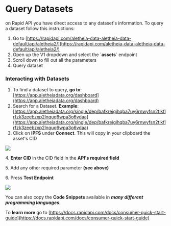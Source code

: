 # Query Datasets

on Rapid API you have direct access to any dataset's information. To query a dataset follow this instructions:

1. Go to [https://rapidapi.com/aletheia-data-aletheia-data-default/api/aletheia2/](https://rapidapi.com/aletheia-data-aletheia-data-default/api/aletheia2/)
2. Open up the V1 dropdown and select the \`**assets**\` endpoint
3. Scroll down to fill out all the parameters
4. Query dataset

### Interacting with Datasets

1. To find a dataset to query, **go to**: [https://app.aletheiadata.org/dashboard](https://app.aletheiadata.org/dashboard)
2. Search for a Dataset. **Example**: [https://app.aletheiadata.org/single/dep/bafkreigihqba7uy6rnwyfsn2tlkflrfzk3zeebzxp2lnquq6wpa3o6vdaa](https://app.aletheiadata.org/single/dep/bafkreigihqba7uy6rnwyfsn2tlkflrfzk3zeebzxp2lnquq6wpa3o6vdaa)
3. Click on **IPFS** under **Connect**. This will copy in your clipboard the asset's CID

![](../../.gitbook/assets/app.aletheiadata.org\_single\_dep\_bafkreigihqba7uy6rnwyfsn2tlkflrfzk3zeebzxp2lnquq6wpa3o6vdaa.png)

&#x20;  4\. **Enter CID** in the CID field in the **API's required field**

&#x20;  5\. Add any other required parameter **(see above)**

&#x20;  6\. Press **Test Endpoint**

![](<../../.gitbook/assets/rapidapi.com\_aletheia-data-aletheia-data-default\_api\_aletheia2 (1) (1).png>)

You can also copy the **Code Snippets** available in _**many different programming languages**_.

To **learn more** go to [https://docs.rapidapi.com/docs/consumer-quick-start-guide](https://docs.rapidapi.com/docs/consumer-quick-start-guide)



